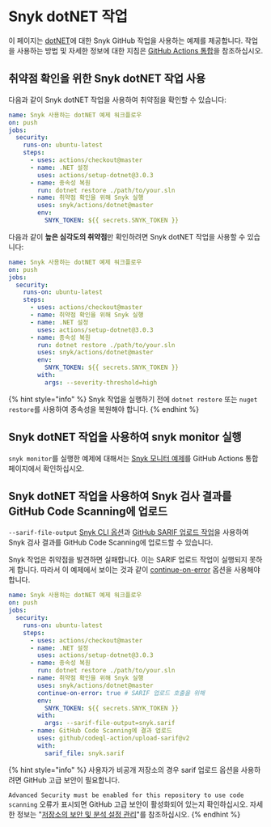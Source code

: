 # Snyk dotNET 작업

이 페이지는 [dotNET](https://github.com/snyk/actions/tree/master/dotnet)에 대한 Snyk GitHub 작업을 사용하는 예제를 제공합니다. 작업을 사용하는 방법 및 자세한 정보에 대한 지침은 [GitHub Actions 통합](https://docs.snyk.io/integrations/ci-cd-integrations/github-actions-integration)을 참조하십시오.

## 취약점 확인을 위한 Snyk dotNET 작업 사용

다음과 같이 Snyk dotNET 작업을 사용하여 취약점을 확인할 수 있습니다:

```yaml
name: Snyk 사용하는 dotNET 예제 워크플로우
on: push
jobs:
  security:
    runs-on: ubuntu-latest
    steps:
      - uses: actions/checkout@master
      - name: .NET 설정
        uses: actions/setup-dotnet@3.0.3
      - name: 종속성 복원
        run: dotnet restore ./path/to/your.sln
      - name: 취약점 확인을 위해 Snyk 실행
        uses: snyk/actions/dotnet@master
        env:
          SNYK_TOKEN: ${{ secrets.SNYK_TOKEN }}
```

다음과 같이 **높은 심각도의 취약점**만 확인하려면 Snyk dotNET 작업을 사용할 수 있습니다:

```yaml
name: Snyk 사용하는 dotNET 예제 워크플로우
on: push
jobs:
  security:
    runs-on: ubuntu-latest
    steps:
      - uses: actions/checkout@master
      - name: 취약점 확인을 위해 Snyk 실행
      - name: .NET 설정
        uses: actions/setup-dotnet@3.0.3
      - name: 종속성 복원
        run: dotnet restore ./path/to/your.sln
        uses: snyk/actions/dotnet@master
        env:
          SNYK_TOKEN: ${{ secrets.SNYK_TOKEN }}
        with:
          args: --severity-threshold=high
```

{% hint style="info" %}
Snyk 작업을 실행하기 전에 `dotnet restore` 또는 `nuget restore`를 사용하여 종속성을 복원해야 합니다.
{% endhint %}

## Snyk dotNET 작업을 사용하여 snyk monitor 실행

`snyk monitor`를 실행한 예제에 대해서는 [Snyk 모니터 예제](https://docs.snyk.io/integrations/ci-cd-integrations/github-actions-integration#snyk-monitor-example)를 GitHub Actions 통합 페이지에서 확인하십시오.

## Snyk dotNET 작업을 사용하여 Snyk 검사 결과를 GitHub Code Scanning에 업로드

`--sarif-file-output` [Snyk CLI 옵션](https://docs.snyk.io/snyk-cli/cli-reference)과 [GitHub SARIF 업로드 작업](https://docs.github.com/en/code-security/secure-coding/uploading-a-sarif-file-to-github)을 사용하여 Snyk 검사 결과를 GitHub Code Scanning에 업로드할 수 있습니다.

Snyk 작업은 취약점을 발견하면 실패합니다. 이는 SARIF 업로드 작업이 실행되지 못하게 합니다. 따라서 이 예제에서 보이는 것과 같이 [continue-on-error](https://docs.github.com/en/actions/reference/workflow-syntax-for-github-actions#jobsjob_idstepscontinue-on-error) 옵션을 사용해야 합니다.

```yaml
name: Snyk 사용하는 dotNET 예제 워크플로우
on: push
jobs:
  security:
    runs-on: ubuntu-latest
    steps:
      - uses: actions/checkout@master
      - name: .NET 설정
        uses: actions/setup-dotnet@3.0.3
      - name: 종속성 복원
        run: dotnet restore ./path/to/your.sln
      - name: 취약점 확인을 위해 Snyk 실행
        uses: snyk/actions/dotnet@master
        continue-on-error: true # SARIF 업로드 호출을 위해
        env:
          SNYK_TOKEN: ${{ secrets.SNYK_TOKEN }}
        with:
          args: --sarif-file-output=snyk.sarif
      - name: GitHub Code Scanning에 결과 업로드
        uses: github/codeql-action/upload-sarif@v2
        with:
          sarif_file: snyk.sarif
```

{% hint style="info" %}
사용자가 비공개 저장소의 경우 sarif 업로드 옵션을 사용하려면 GitHub 고급 보안이 필요합니다. &#x20;

`Advanced Security must be enabled for this repository to use code scanning` 오류가 표시되면 GitHub 고급 보안이 활성화되어 있는지 확인하십시오. 자세한 정보는 "[저장소의 보안 및 분석 설정 관리](https://docs.github.com/en/repositories/managing-your-repositorys-settings-and-features/enabling-features-for-your-repository/managing-security-and-analysis-settings-for-your-repository)"를 참조하십시오.
{% endhint %}